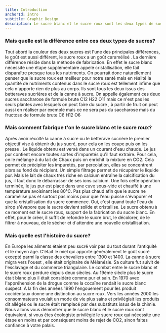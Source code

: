 ```yaml
---
title: Introduction
anchorId: intro
subtitle: Graphic Design
description: Le sucre blanc et le sucre roux sont les deux types de sucres les plus important. Ils font partis de notre quotidien.
---
```



### Mais quelle est la différence entre ces deux types de sucres?
Tout abord la couleur des deux sucres est l'une des principales différences, le goût est aussi différent, le sucre roux a un goût caramélisé . La dernière  différence réside dans la méthode de fabrication. En effet le sucre blanc nécessite une étape supplémentaire appelé cristallisation, elle fait disparaître presque tous les nutriments. On pourrait donc naturellement penser que le sucre roux est meilleur pour notre santé mais en réalité la quantité de nutriments contenus dans le sucre roux est tellement infime que cela n'apporte rien de plus au corps. Ils sont tous les deux issus des betteraves sucrières et de la canne à sucre. On appelle également ces deux sucres saccharose de formule brute C12 H22 O11 mais ce n'est pas les seuls plantes avec lesquels on peut faire du sucre , à partir de fruit on peut aussi en réaliser par exemple mais ce ne sera pas du saccharose mais du fructose de formule brute C6 H12 O6

### Mais comment fabrique t'on le sucre blanc et le sucre roux?
                
Après avoir récolté la canne à sucre ou le betterave sucrière le premier objectif vise à obtenir du jus  sucré, pour cela on les coupe puis on les presse . Le liquide obtenu est versé dans un courant d'eau chaude. Le jus pur contient encore toutes sortes d'impuretés qu'il faut extraire. Pour cela, on le mélange à du lait de Chaux puis on enrichit la mixture en CO2. Cela permet de précipiter les impuretés, par percolation, elles se concentrent alors au fond du récipient.
Un simple filtrage permet de récupérer le liquide pur. Mais le lait de chaux très riche en calcium entraîne la calcification du jus, il faut donc le débarrasser de ses ions calcium.
Une fois cette opération terminée, le jus pur est placé dans une cuve sous-vide et chauffé à une température avoisinant les 80°C.
Pas plus chaud afin que le sucre ne caramélise pas et surtout pas moins pour que l'eau puisse s'évaporer et que la cristallisation du sucre commence. Oui, c'est quand toute l'eau du sirop s'évapore que le sucre devient solide et cristallise.
Le sucre obtenu à ce moment est le sucre roux, support de la fabrication du sucre blanc. En effet, pour le créer, il suffit de refondre le sucre brut, le décolorer, de le filtrer à nouveau, de le sécher et d'attendre une nouvelle cristallisation.

### Mais quelle est l'histoire du sucre? 
En Europe les aliments étaient peu sucré voir pas du tout durant l'antiquité et le moyen âge. C'était le miel qui apporté généralement le goût sucré excepté parmi la classe des chevaliers entre 1300 et 1400. La canne à sucre migra vers l'ouest , elle était originaire de Mélanésie. Sa culture fut suivit de l'esclavage et du commerce triangulaire.
Le combat entre le sucre blanc et le sucre roux perdure depuis deux siècles. Au 19ème siècle plus le sucre était blanc plus il était considéré comme pur et sain. En 1970 avec l'appréhension de la drogue comme la cocaïne rendait le sucre blanc suspect. A la fin des années 1990 l'engouement pour les produit occidentaux donne une distinction au sucre roux. Vers les années 2000 les consommateurs voulait un mode de vie plus sains et privilégiait les produits dit allégés ou le sucre était remplacé par des substituts issus de la chimie. Nous allons vous démontrer que le sucre blanc et le sucre roux sont équivalent, si vous êtes écologiste privilégié le sucre roux qui nécessite une étape en moins et par conséquent moins de rejet de CO2, sinon faites confiance à votre palais.

